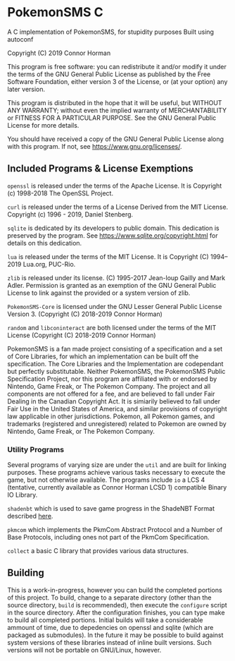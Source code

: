 # PokemonSMS C
A C implementation of PokemonSMS, for stupidity purposes
Built using autoconf

Copyright (C) 2019  Connor Horman

This program is free software: you can redistribute it and/or modify
it under the terms of the GNU General Public License as published by
the Free Software Foundation, either version 3 of the License, or
(at your option) any later version.

This program is distributed in the hope that it will be useful,
but WITHOUT ANY WARRANTY; without even the implied warranty of
MERCHANTABILITY or FITNESS FOR A PARTICULAR PURPOSE.  See the
GNU General Public License for more details.

You should have received a copy of the GNU General Public License
along with this program.  If not, see <https://www.gnu.org/licenses/>.

## Included Programs & License Exemptions 

`openssl` is released under the terms of the Apache License. It is  Copyright (c) 1998-2018 The OpenSSL Project.

`curl` is released under the terms of a License Derived from the MIT License. Copyright (c) 1996 - 2019, Daniel Stenberg. 

`sqlite` is dedicated by its developers to public domain. This dedication is preserved by the program. See <https://www.sqlite.org/copyright.html> for details on this dedication. 

`lua` is released under the terms of the MIT License. It is Copyright (C) 1994–2019 Lua.org, PUC-Rio.

`zlib` is released under its license. (C) 1995-2017 Jean-loup Gailly and Mark Adler. Permission is granted as an exemption of the GNU General Public License to link against the provided or a system version of zlib.

`PokemonSMS-Core` is licensed under the GNU Lesser General Public License Version 3. (Copyright (C) 2018-2019 Connor Horman)

`random` and `libconinteract` are both licensed under the terms of the MIT License (Copyright (C) 2018-2019 Connor Horman)

PokemonSMS is a fan made project consisting of a specification and a set of Core Libraries, for which an implementation can be built off the specification. The Core Libraries and the Implementation are codependant but perfectly substitutable. Neither PokemonSMS, the PokemonSMS Public Specification Project, nor this program are affiliated with or endorsed by Nintendo, Game Freak, or The Pokemon Company. 
The project and all components are not offered for a fee, and are believed to fall under Fair Dealing in the Canadian Copyright Act. It is simiarily believed to fall under Fair Use in the United States of America, and similar provisions of copyright law applicable in other jurisdictions. Pokemon, all Pokemon games, and trademarks (registered and unregistered) related to Pokemon are owned by Nintendo, Game Freak, or The Pokemon Company.

### Utility Programs

Several programs of varying size are under the `util` and are built for linking purposes. These programs achieve various tasks necessary to execute the game, but not otherwise available. 
The programs include
`io` a LCS 4 (tentative, currently available as Connor Horman LCSD 1) compatible Binary IO Library.

`shadenbt` which is used to save game progress in the ShadeNBT Format described [here](https://chorman0773.github.io/BinarySpecifiations/ShadeNBT). 

`pkmcom` which implements the PkmCom Abstract Protocol and a Number of Base Protocols, including ones not part of the PkmCom Specification. 

`collect` a basic C library that provides various data structures. 


## Building

This is a work-in-progress, however you can build the completed portions of this project. 
To build, change to a separate directory (other than the source directory, `build` is recommended), then execute the `configure` script in the source directory. After the configuration finishes, you can type make to build all completed portions. 
Initial builds will take a considerable ammount of time, due to depedencies on openssl and sqlite (which are packaged as submodules). 
In the future it may be possible to build against system versions of these libraries instead of inline built versions. 
Such versions will not be portable on GNU/Linux, however. 
